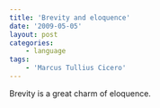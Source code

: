 ```yaml
---
title: 'Brevity and eloquence'
date: '2009-05-05'
layout: post
categories:
    - language
tags:
    - 'Marcus Tullius Cicero'
---
```


Brevity is a great charm of eloquence.
